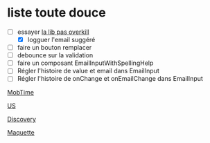 # liste toute douce

- [ ] essayer [la lib pas overkill](https://www.npmjs.com/package/@zootools/email-spell-checker)
  - [x] logguer l'email suggéré
- [ ] faire un bouton remplacer
- [ ] debounce sur la validation
- [ ] faire un composant EmailInputWithSpellingHelp
- [ ] Régler l'histoire de value et email dans EmailInput
- [ ] Régler l'histoire de onChange et onEmailChange dans EmailInput

[MobTime](https://mobtime.hadrienmp.fr/mob/pass-culture)

[US](https://passculture.atlassian.net/browse/PC-19223)

[Discovery](https://www.notion.so/passcultureapp/Discovery-4caa697a61584f749241bcaf43de23a2#09e55fea474b4af9959ab2a0d9c7a298)

[Maquette](https://www.figma.com/file/p970SfjUccRpXdcyn7MzcR/APP---2022---10---Aide-%C3%A0-la-connexion?node-id=858%3A4692&t=got0DF8eXItrQKUr-4)
